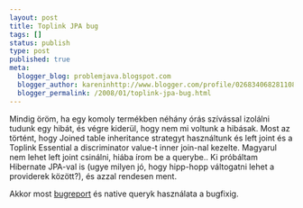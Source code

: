 ```yaml
---
layout: post
title: Toplink JPA bug
tags: []
status: publish
type: post
published: true
meta:
  blogger_blog: problemjava.blogspot.com
  blogger_author: kareninhttp://www.blogger.com/profile/02683406828110839343noreply@blogger.com
  blogger_permalink: /2008/01/toplink-jpa-bug.html
---
```

Mindig öröm, ha egy komoly termékben néhány órás szívással izolálni tudunk egy
hibát, és végre kiderül, hogy nem mi voltunk a hibásak. Most az történt, hogy
Joined table inheritance strategyt használtunk és left joint és a Toplink
Essential a discriminator value-t inner join-nal kezelte. Magyarul nem lehet
left joint csinálni, hiába írom be a querybe.. Ki próbáltam Hibernate JPA-val
is (ugye milyen jó, hogy hipp-hopp váltogatni lehet a providerek között?), és
azzal rendesen ment.

  
Akkor most
[bugreport](https://glassfish.dev.java.net/issues/show_bug.cgi?id=3995) és
native queryk használata a bugfixig.

